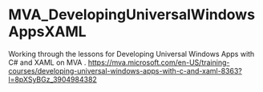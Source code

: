 # MVA_DevelopingUniversalWindowsAppsXAML
Working through the lessons for Developing Universal Windows Apps with C# and XAML on MVA . https://mva.microsoft.com/en-US/training-courses/developing-universal-windows-apps-with-c-and-xaml-8363?l=8pXSyBGz_3904984382
